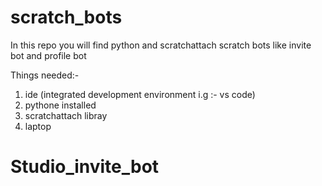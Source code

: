# scratch_bots
In this repo you will find python and scratchattach scratch bots like invite bot and profile bot 


Things needed:- 
1. ide (integrated development environment i.g :- vs code)
2. pythone installed
3. scratchattach libray
4. laptop

# Studio_invite_bot
